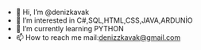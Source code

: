 - 👋 Hi, I’m @denizkavak
- 👀 I’m interested in C#,SQL,HTML,CSS,JAVA,ARDUNİO
- 🌱 I’m currently learning PYTHON
- 📫 How to reach me mail:denizzkavak@gmail.com

<!---
denizkavak/denizkavak is a ✨ special ✨ repository because its `README.md` (this file) appears on your GitHub profile.
You can click the Preview link to take a look at your changes.
--->
